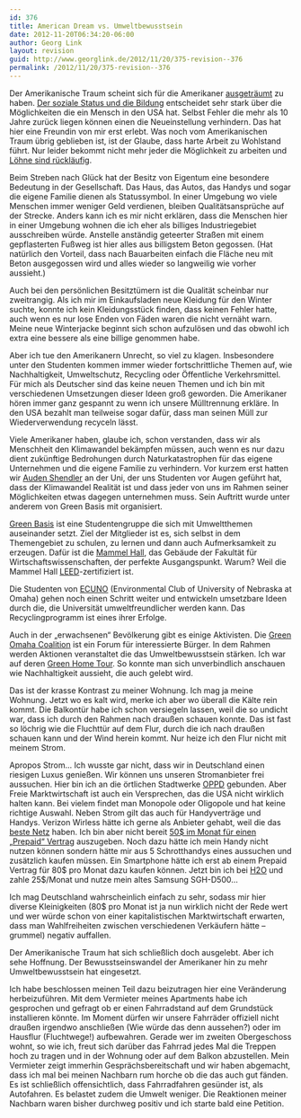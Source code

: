 ```yaml
---
id: 376
title: American Dream vs. Umweltbewusstsein
date: 2012-11-20T06:34:20-06:00
author: Georg Link
layout: revision
guid: http://www.georglink.de/2012/11/20/375-revision--376
permalink: /2012/11/20/375-revision--376
---
```

Der Amerikanische Traum scheint sich für die Amerikaner <a href="http://economix.blogs.nytimes.com/2012/10/22/the-uncomfortable-truth-about-american-wages/?ref=business" title="The Uncomfortable Truth About American Wages" target="_blank">ausgeträumt</a> zu haben. <a href="http://www.hamiltonproject.org/papers/regardless_of_the_cost_college_still_matters/" title="Regardless of the Cost, College Still Matters" target="_blank">Der soziale Status und die Bildung</a> entscheidet sehr stark über die Möglichkeiten die ein Mensch in den USA hat. Selbst Fehler die mehr als 10 Jahre zurück liegen können einen die Neueinstellung verhindern. Das hat hier eine Freundin von mir erst erlebt. Was noch vom Amerikanischen Traum übrig geblieben ist, ist der Glaube, dass harte Arbeit zu Wohlstand führt. Nur leider bekommt nicht mehr jeder die Möglichkeit zu arbeiten und <a href="http://www.hamiltonproject.org/papers/trends_reduced_earnings_for_men_in_america/" title="Trends: Reduced Earnings for Men in America" target="_blank">Löhne sind rückläufig</a>.

Beim Streben nach Glück hat der Besitz von Eigentum eine besondere Bedeutung in der Gesellschaft. Das Haus, das Autos, das Handys und sogar die eigene Familie dienen als Statussymbol. In einer Umgebung wo viele Menschen immer weniger Geld verdienen, bleiben Qualitätsansprüche auf der Strecke. Anders kann ich es mir nicht erklären, dass die Menschen hier in einer Umgebung wohnen die ich eher als billiges Industriegebiet ausschreiben würde. Anstelle anständig geteerter Straßen mit einem gepflasterten Fußweg ist hier alles aus billigstem Beton gegossen. (Hat natürlich den Vorteil, dass nach Bauarbeiten einfach die Fläche neu mit Beton ausgegossen wird und alles wieder so langweilig wie vorher aussieht.) 

Auch bei den persönlichen Besitztümern ist die Qualität scheinbar nur zweitrangig. Als ich mir im Einkaufsladen neue Kleidung für den Winter suchte, konnte ich kein Kleidungsstück finden, dass keinen Fehler hatte, auch wenn es nur lose Enden von Fäden waren die nicht vernäht warn. Meine neue Winterjacke beginnt sich schon aufzulösen und das obwohl ich extra eine bessere als eine billige genommen habe.

Aber ich tue den Amerikanern Unrecht, so viel zu klagen. Insbesondere unter den Studenten kommen immer wieder fortschrittliche Themen auf, wie Nachhaltigkeit, Umweltschutz, Recycling oder Öffentliche Verkehrsmittel. Für mich als Deutscher sind das keine neuen Themen und ich bin mit verschiedenen Umsetzungen dieser Ideen groß geworden. Die Amerikaner hören immer ganz gespannt zu wenn ich unsere Mülltrennung erkläre. In den USA bezahlt man teilweise sogar dafür, dass man seinen Müll zur Wiederverwendung recyceln lässt.

Viele Amerikaner haben, glaube ich, schon verstanden, dass wir als Menschheit den Klimawandel bekämpfen müssen, auch wenn es nur dazu dient zukünftige Bedrohungen durch Naturkatastrophen für das eigene Unternehmen und die eigene Familie zu verhindern. Vor kurzem erst hatten wir <a href="http://www.gettinggreendone.com/location.html" title="Auden Schendler" target="_blank">Auden Shendler</a> an der Uni, der uns Studenten vor Augen geführt hat, dass der Klimawandel Realität ist und dass jeder von uns im Rahmen seiner Möglichkeiten etwas dagegen unternehmen muss. Sein Auftritt wurde unter anderem von Green Basis mit organisiert.

<a href="https://www.facebook.com/GreenBasis" title="Green Basis" target="_blank">Green Basis</a> ist eine Studentengruppe die sich mit Umweltthemen auseinander setzt. Ziel der Mitglieder ist es, sich selbst in dem Themengebiet zu schulen, zu lernen und dann auch Aufmerksamkeit zu erzeugen. Dafür ist die <a href="http://cba.unomaha.edu/MAMMEL_HALL_CBA/" title="Mammel Hall" target="_blank">Mammel Hall</a>, das Gebäude der Fakultät für Wirtschaftswissenschaften, der perfekte Ausgangspunkt. Warum? Weil die Mammel Hall <a href="http://de.wikipedia.org/wiki/Leadership_in_Energy_and_Environmental_Design" title="Leadership in Energy and Environmental Design (LEED)" target="_blank">LEED</a>-zertifiziert ist. 

Die Studenten von <a href="http://www.unomaha.edu/ecuno/" title="ECUNO" target="_blank">ECUNO</a> (Environmental Club of University of Nebraska at Omaha) gehen noch einen Schritt weiter und entwickeln umsetzbare Ideen durch die, die Universität umweltfreundlicher werden kann. Das Recyclingprogramm ist eines ihrer Erfolge. 

Auch in der „erwachsenen“ Bevölkerung gibt es einige Aktivisten. Die <a href="http://www.greenomahacoalition.org/" title="Green Omaha Coalition" target="_blank">Green Omaha Coalition</a> ist ein Forum für interessierte Bürger. In dem Rahmen werden Aktionen veranstaltet die das Umweltbewusstsein stärken. Ich war auf deren <a href="http://www.greenomahacoalition.org/councils/design-and-construction/2012-green-home-tour/the-homes/" title="Green Home Tour" target="_blank">Green Home Tour</a>. So konnte man sich unverbindlich anschauen wie Nachhaltigkeit aussieht, die auch gelebt wird. 

Das ist der krasse Kontrast zu meiner Wohnung. Ich mag ja meine Wohnung. Jetzt wo es kalt wird, merke ich aber wo überall die Kälte rein kommt. Die Balkontür habe ich schon versiegeln lassen, weil die so undicht war, dass ich durch den Rahmen nach draußen schauen konnte. Das ist fast so löchrig wie die Fluchttür auf dem Flur, durch die ich nach draußen schauen kann und der Wind herein kommt. Nur heize ich den Flur nicht mit meinem Strom.

Apropos Strom… Ich wusste gar nicht, dass wir in Deutschland einen riesigen Luxus genießen. Wir können uns unseren Stromanbieter frei aussuchen. Hier bin ich an die örtlichen Stadtwerke <a href="http://www.oppd.com/" title="Omaha Public Power District" target="_blank">OPPD</a> gebunden. Aber Freie Marktwirtschaft ist auch ein Versprechen, das die USA nicht wirklich halten kann. Bei vielem findet man Monopole oder Oligopole und hat keine richtige Auswahl. Neben Strom gilt das auch für Handyverträge und Handys. Verizon Wirless hätte ich gerne als Anbieter gehabt, weil die das <a href="http://bgr.com/2012/11/02/post-hurricane-nyc-wireless-service-rumor-verizon/" target="_blank">beste Netz</a> haben. Ich bin aber nicht bereit <a href="http://www.verizonwireless.com/wcms/consumer/shop/prepaid.html#chooseaplan" target="_blank">50$ im Monat für einen „Prepaid“ Vertrag</a> auszugeben. Noch dazu hätte ich mein Handy nicht nutzen können sondern hätte mir aus 5 Schrotthandys eines aussuchen und zusätzlich kaufen müssen. Ein Smartphone hätte ich erst ab einem Prepaid Vertrag für 80$ pro Monat dazu kaufen können. Jetzt bin ich bei <a href="https://www.h2owirelessnow.com/pageControl.php?page=plans&#038;category=W" target="_blank">H2O</a> und zahle 25$/Monat und nutze mein altes Samsung SGH-D500&#8230;

Ich mag Deutschland wahrscheinlich einfach zu sehr, sodass mir hier diverse Kleinigkeiten (80$ pro Monat ist ja nun wirklich nicht der Rede wert und wer würde schon von einer kapitalistischen Marktwirtschaft erwarten, dass man Wahlfreiheiten zwischen verschiedenen Verkäufern hätte &#8211; grummel) negativ auffallen.

Der Amerikanische Traum hat sich schließlich doch ausgelebt. Aber ich sehe Hoffnung. Der Bewusstseinswandel der Amerikaner hin zu mehr Umweltbewusstsein hat eingesetzt. 

Ich habe beschlossen meinen Teil dazu beizutragen hier eine Veränderung herbeizuführen. Mit dem Vermieter meines Apartments habe ich gesprochen und gefragt ob er einen Fahrradstand auf dem Grundstück installieren könnte. Im Moment dürfen wir unsere Fahrräder offiziell nicht draußen irgendwo anschließen (Wie würde das denn aussehen?) oder im Hausflur (Fluchtwege!) aufbewahren. Gerade wer im zweiten Obergeschoss wohnt, so wie ich, freut sich darüber das Fahrrad jedes Mal die Treppen hoch zu tragen und in der Wohnung oder auf dem Balkon abzustellen. Mein Vermieter zeigt immerhin Gesprächsbereitschaft und wir haben abgemacht, dass ich mal bei meinen Nachbarn rum horche ob die das auch gut fänden. Es ist schließlich offensichtlich, dass Fahrradfahren gesünder ist, als Autofahren. Es belastet zudem die Umwelt weniger. Die Reaktionen meiner Nachbarn waren bisher durchweg positiv und ich starte bald eine Petition.